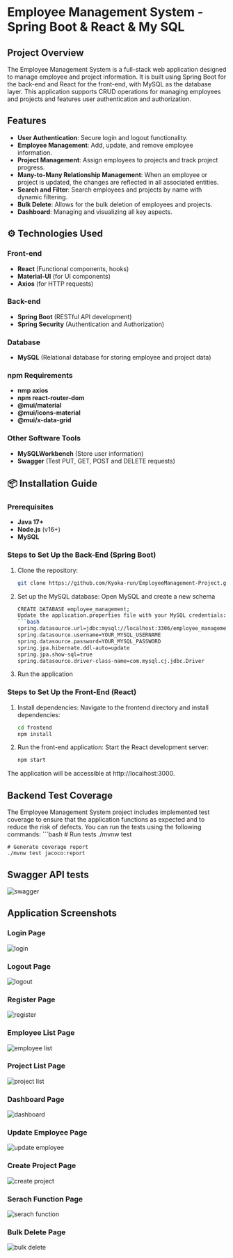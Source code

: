 # Employee Management System - Spring Boot & React & My SQL

## Project Overview
The Employee Management System is a full-stack web application designed to manage employee and project information. It is built using Spring Boot for the back-end and React for the front-end, with MySQL as the database layer. This application supports CRUD operations for managing employees and projects and features user authentication and authorization.

## Features
- **User Authentication**: Secure login and logout functionality.
- **Employee Management**: Add, update, and remove employee information.
- **Project Management**: Assign employees to projects and track project progress.
- **Many-to-Many Relationship Management**: When an employee or project is updated, the changes are reflected in all associated entities. 
- **Search and Filter**: Search employees and projects by name with dynamic filtering.
- **Bulk Delete**: Allows for the bulk deletion of employees and projects.
- **Dashboard**: Managing and visualizing all key aspects.

## ⚙️ Technologies Used

### Front-end
- **React** (Functional components, hooks)
- **Material-UI** (for UI components)
- **Axios** (for HTTP requests)
  
### Back-end
- **Spring Boot** (RESTful API development)
- **Spring Security** (Authentication and Authorization)
  
### Database
- **MySQL** (Relational database for storing employee and project data)

### npm Requirements
- **nmp axios** 
- **npm react-router-dom**
- **@mui/material**
- **@mui/icons-material**
- **@mui/x-data-grid**

### Other Software Tools
- **MySQLWorkbench** (Store user information)
- **Swagger** (Test PUT, GET, POST and DELETE requests)
  
## 📦 Installation Guide

### Prerequisites
- **Java 17+**
- **Node.js** (v16+)
- **MySQL**
  
### Steps to Set Up the Back-End (Spring Boot)
1. Clone the repository:  
   ```bash
   git clone https://github.com/Kyoka-run/EmployeeManagement-Project.git

2. Set up the MySQL database:
   Open MySQL and create a new schema
   ```bash
   CREATE DATABASE employee_management;
   Update the application.properties file with your MySQL credentials:
   ```bash
   spring.datasource.url=jdbc:mysql://localhost:3306/employee_management
   spring.datasource.username=YOUR_MYSQL_USERNAME
   spring.datasource.password=YOUR_MYSQL_PASSWORD
   spring.jpa.hibernate.ddl-auto=update
   spring.jpa.show-sql=true
   spring.datasource.driver-class-name=com.mysql.cj.jdbc.Driver

3. Run the application

### Steps to Set Up the Front-End (React)

1. Install dependencies:
    Navigate to the frontend directory and install dependencies:
    ```bash
    cd frontend
    npm install

2. Run the front-end application:
    Start the React development server:
    ```bash
    npm start

The application will be accessible at http://localhost:3000.

##  Backend Test Coverage

The Employee Management System project includes implemented test coverage to ensure that the application functions as expected and to reduce the risk of defects.  You can run the tests using the following commands:
    ```bash
    # Run tests
    ./mvnw test

    # Generate coverage report
    ./mvnw test jacoco:report
    
##  Swagger API tests
![swagger](https://github.com/user-attachments/assets/8888cb83-6899-4910-b1ce-c6be837fb82e)

##  Application Screenshots

### Login Page 
![login](https://github.com/user-attachments/assets/953356be-0021-42a1-b525-0a9098eceded)
### Logout Page 
![logout](https://github.com/user-attachments/assets/ae51b60b-21b2-47c2-a19b-cb995e45b874)
### Register Page 
![register](https://github.com/user-attachments/assets/8afd65a6-3db1-43db-850b-fbe3d49c6118)
### Employee List Page 
![employee list](https://github.com/user-attachments/assets/09d52193-7fbb-455a-a6c9-f4114d99f854)
### Project List Page 
![project list](https://github.com/user-attachments/assets/1750b88d-7c16-4bf2-a296-788b42d50acc)
### Dashboard Page 
![dashboard](https://github.com/user-attachments/assets/ccd6ea91-701f-46c8-ab91-34f253b104aa)
### Update Employee Page 
![update employee](https://github.com/user-attachments/assets/00a83f51-828e-40f2-80c9-9e0b7437095b)
### Create Project Page 
![create project](https://github.com/user-attachments/assets/5122b5b1-9748-4d30-bb7f-7b0cd4cff0da)
### Serach Function Page 
![serach function](https://github.com/user-attachments/assets/c7c23662-7fc3-4eee-a600-df2880793d0d)
### Bulk Delete Page 
![bulk delete](https://github.com/user-attachments/assets/909b8bb7-ca4a-47fe-a5cd-d9e30b52efd0)
